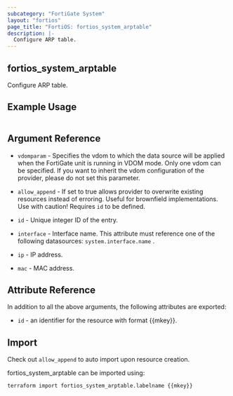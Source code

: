 ```yaml
---
subcategory: "FortiGate System"
layout: "fortios"
page_title: "FortiOS: fortios_system_arptable"
description: |-
  Configure ARP table.
---
```


## fortios_system_arptable
Configure ARP table.

## Example Usage

```hcl

```

## Argument Reference
* `vdomparam` - Specifies the vdom to which the data source will be applied when the FortiGate unit is running in VDOM mode. Only one vdom can be specified. If you want to inherit the vdom configuration of the provider, please do not set this parameter.
* `allow_append` - If set to true allows provider to overwrite existing resources instead of erroring. Useful for brownfield implementations. Use with caution! Requires `id` to be defined.

* `id` - Unique integer ID of the entry.
* `interface` - Interface name. This attribute must reference one of the following datasources: `system.interface.name` .
* `ip` - IP address.
* `mac` - MAC address.

## Attribute Reference

In addition to all the above arguments, the following attributes are exported:
* `id` - an identifier for the resource with format {{mkey}}.

## Import

Check out `allow_append` to auto import upon resource creation.

fortios_system_arptable can be imported using:
```sh
terraform import fortios_system_arptable.labelname {{mkey}}
```
